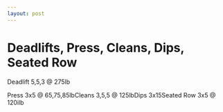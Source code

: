 ```yaml
---
layout: post
---
```


# Deadlifts, Press, Cleans, Dips, Seated Row

Deadlift 5,5,3 @ 275lb

Press 3x5 @ 65,75,85lbCleans 3,5,5 @ 125lbDips 3x15Seated Row 3x5 @ 120ilb
